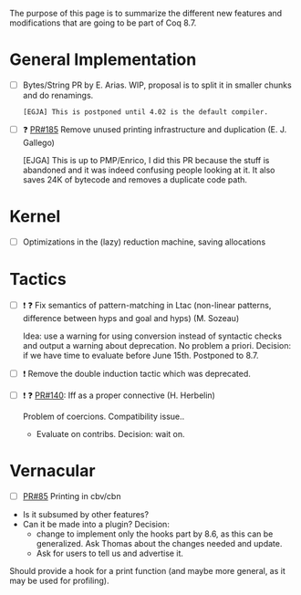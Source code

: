 The purpose of this page is to summarize the different new features and
modifications that are going to be part of Coq 8.7.

# General Implementation

- [ ] Bytes/String PR by E. Arias. WIP, proposal is to split it in smaller
      chunks and do renamings.

      [EGJA] This is postponed until 4.02 is the default compiler.

- [ ] :question: [PR#185](https://github.com/coq/coq/pull/185)
   Remove unused printing infrastructure and duplication (E. J. Gallego)

  [EJGA] This is up to PMP/Enrico, I did this PR because the stuff is
  abandoned and it was indeed confusing people looking at it. It also
  saves 24K of bytecode and removes a duplicate code path.

# Kernel

- [ ] Optimizations in the (lazy) reduction machine, saving allocations

# Tactics

- [ ] :exclamation: :question: Fix semantics of pattern-matching in
   Ltac (non-linear patterns, difference between hyps and goal and
   hyps) (M. Sozeau)

  Idea: use a warning for using conversion instead of syntactic checks
   and output a warning about deprecation.
  No problem a priori.
  Decision: if we have time to evaluate before June 15th.
  Postponed to 8.7.

- [ ] :exclamation: Remove the double induction tactic which was deprecated.

- [ ] :exclamation: :question: [PR#140](https://github.com/coq/coq/pull/140): Iff as a proper
  connective (H. Herbelin)

  Problem of coercions. Compatibility issue..
  - Evaluate on contribs.
  Decision: wait on.

# Vernacular

- [ ] [PR#85](https://github.com/coq/coq/pull/85) Printing in cbv/cbn
 - Is it subsumed by other features?
 - Can it be made into a plugin?
 Decision:
   - change to implement only the hooks part by 8.6, as this can be
     generalized. Ask Thomas about the changes needed and update.
   - Ask for users to tell us and advertise it.

 Should provide a hook for a print function (and maybe more general, as it may
 be used for profiling).